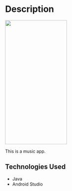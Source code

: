 <h1>Description</h1>
<img width="200" height="400" src="https://media.giphy.com/media/duRHJHGXS4EcVyxxet/giphy.gif" style="max-width:100%;">
<p></p>
This is a music app.
<p></p>

<h2>Technologies Used</h2>

* Java
* Android Studio
